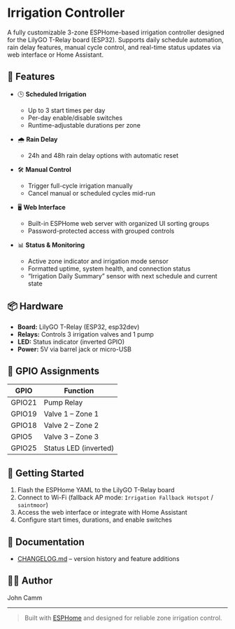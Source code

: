 # Irrigation Controller

A fully customizable 3-zone ESPHome-based irrigation controller designed for the LilyGO T-Relay board (ESP32). Supports daily schedule automation, rain delay features, manual cycle control, and real-time status updates via web interface or Home Assistant.

## 🔧 Features

- 🕒 **Scheduled Irrigation**
  - Up to 3 start times per day
  - Per-day enable/disable switches
  - Runtime-adjustable durations per zone

- 🌧️ **Rain Delay**
  - 24h and 48h rain delay options with automatic reset

- 🛠️ **Manual Control**
  - Trigger full-cycle irrigation manually
  - Cancel manual or scheduled cycles mid-run

- 🖥️ **Web Interface**
  - Built-in ESPHome web server with organized UI sorting groups
  - Password-protected access with grouped controls

- 📊 **Status & Monitoring**
  - Active zone indicator and irrigation mode sensor
  - Formatted uptime, system health, and connection status
  - “Irrigation Daily Summary” sensor with next schedule and current state

## 📦 Hardware

- **Board:** LilyGO T-Relay (ESP32, esp32dev)
- **Relays:** Controls 3 irrigation valves and 1 pump
- **LED:** Status indicator (inverted GPIO)
- **Power:** 5V via barrel jack or micro-USB

## 📐 GPIO Assignments

| GPIO   | Function               |
|--------|------------------------|
| GPIO21 | Pump Relay             |
| GPIO19 | Valve 1 – Zone 1       |
| GPIO18 | Valve 2 – Zone 2       |
| GPIO5  | Valve 3 – Zone 3       |
| GPIO25 | Status LED (inverted)  |

## 📝 Getting Started

1. Flash the ESPHome YAML to the LilyGO T-Relay board
2. Connect to Wi-Fi (fallback AP mode: `Irrigation Fallback Hotspot` / `saintmoor`)
3. Access the web interface or integrate with Home Assistant
4. Configure start times, durations, and enable switches

## 📄 Documentation

- [CHANGELOG.md](CHANGELOG.md) – version history and feature additions

## 🧑‍💻 Author

John Camm

---

> Built with [ESPHome](https://esphome.io/) and designed for reliable zone irrigation control.
